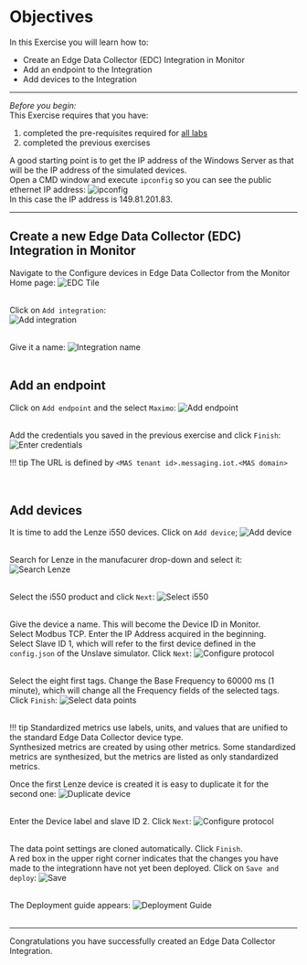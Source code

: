 # Objectives
In this Exercise you will learn how to:

* Create an Edge Data Collector (EDC) Integration in Monitor
* Add an endpoint to the Integration
* Add devices to the Integration

---
*Before you begin:*  
This Exercise requires that you have:

1. completed the pre-requisites required for [all labs](../prereqs)
2. completed the previous exercises
 
A good starting point is to get the IP address of the Windows Server as that will be the IP address of the simulated devices.</br>
Open a CMD window and execute `ipconfig` so you can see the public ethernet IP address:
![ipconfig](/img/edc_8.11/edc_integration_00.png)</br>
In this case the IP address is 149.81.201.83.


---
##  Create a new Edge Data Collector (EDC) Integration in Monitor

Navigate to the Configure devices in Edge Data Collector from the Monitor Home page:
![EDC Tile](/img/edc_8.11/edc_integration_01.png)</br></br>

Click on `Add integration`:  
![Add integration](/img/edc_8.11/edc_integration_02.png)</br></br>

Give it a name:
![Integration name](/img/edc_8.11/edc_integration_03.png)</br></br>


##  Add an endpoint
Click on `Add endpoint` and the select `Maximo`:
![Add endpoint](/img/edc_8.11/edc_integration_04.png)</br></br>

Add the credentials you saved in the previous exercise and click `Finish`:
![Enter credentials](/img/edc_8.11/edc_integration_05.png)</br>


!!! tip 
    The URL is defined by `<MAS tenant id>.messaging.iot.<MAS domain>`</br>
</br></br>

## Add devices

It is time to add the Lenze i550 devices. Click on `Add device`;
![Add device](/img/edc_8.11/edc_integration_06.png)</br></br>

Search for Lenze in the manufacurer drop-down and select it:
![Search Lenze](/img/edc_8.11/edc_integration_07.png)</br></br>

Select the i550 product and click `Next`:
![Select i550](/img/edc_8.11/edc_integration_08.png)</br></br>

Give the device a name. This will become the Device ID in Monitor.</br>
Select Modbus TCP. Enter the IP Address acquired in the beginning.</br>
Select Slave ID 1, which will refer to the first device defined in the `config.json` of the Unslave simulator. Click `Next`:
![Configure protocol](/img/edc_8.11/edc_integration_09.png)</br></br>

Select the eight first tags. Change the Base Frequency to 60000 ms (1 minute), which will change all the Frequency fields of the selected tags. Click `Finish`:
![Select data points](/img/edc_8.11/edc_integration_10.png)</br></br>

!!! tip 
    Standardized metrics use labels, units, and values that are unified to the standard Edge Data Collector device type.</br>
    Synthesized metrics are created by using other metrics. Some standardized metrics are synthesized, but the metrics are listed as only standardized metrics.

Once the first Lenze device is created it is easy to duplicate it for the second one:
![Duplicate device](/img/edc_8.11/edc_integration_11.png)</br></br>

Enter the Device label and slave ID 2. Click `Next`:
![Configure protocol](/img/edc_8.11/edc_integration_12.png)</br></br>

The data point settings are cloned automatically. Click `Finish`.</br>
A red box in the upper right corner indicates that the changes you have made to the integrationn have not yet been deployed. Click on `Save and deploy`:
![Save](/img/edc_8.11/edc_integration_13.png)</br></br>

The Deployment guide appears:
![Deployment Guide](/img/edc_8.11/edc_integration_14.png)</br></br>


---
Congratulations you have successfully created an Edge Data Collector Integration.</br>
